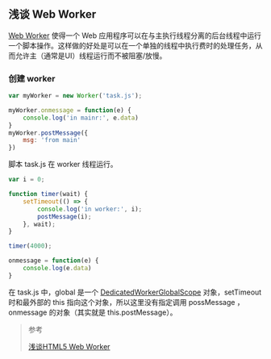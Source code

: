 ## 浅谈 Web Worker

[Web Worker](https://developer.mozilla.org/zh-CN/docs/Web/API/Web_Workers_API) 使得一个 Web 应用程序可以在与主执行线程分离的后台线程中运行一个脚本操作。这样做的好处是可以在一个单独的线程中执行费时的处理任务，从而允许主（通常是UI）线程运行而不被阻塞/放慢。

### 创建 worker

```javascript
var myWorker = new Worker('task.js');

myWorker.onmessage = function(e) {
    console.log('in mainr:', e.data)
}
myWorker.postMessage({
    msg: 'from main'
})
```

脚本 task.js 在 worker 线程运行。

```javascript
var i = 0;

function timer(wait) {
    setTimeout(() => {
        console.log('in worker:', i);
        postMessage(i);
    }, wait);
}

timer(4000);

onmessage = function(e) {
    console.log(e.data)
}
```

在 task.js 中，global 是一个 [DedicatedWorkerGlobalScope](https://developer.mozilla.org/zh-CN/docs/Web/API/DedicatedWorkerGlobalScope) 对象，setTimeout 时和最外部的 this 指向这个对象，所以这里没有指定调用 possMessage ，onmessage 的对象（其实就是 this.postMessage）。




> 参考
> 
> [浅谈HTML5 Web Worker](https://juejin.im/post/59c1b3645188250ea1502e46)
> 
> 